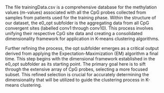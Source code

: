 The file trainingData.csv is a comprehensive database for the methylation values (m-values) associated with all the CpG probes collected from samples from patients used for the training phase. Within the structure of our dataset, the e0_opt subfolder is the aggregating data from all CpG convergent sites (labelled conv1 through conv10). This process involves unifying their respective CpG site data and creating a consolidated dimensionality framework for application in K-means clustering algorithms.

Further refining the process, the opt subfolder emerges as a critical output derived from applying the Expectation-Maximization (EM) algorithm a final time. This step begins with the dimensional framework established in the e0_opt subfolder as its starting point. The primary goal here is to sift through the extensive array of CpG probes, selecting a more focused subset. This refined selection is crucial for accurately determining the dimensionality that will be utilized to guide the clustering process in K-means clustering.
